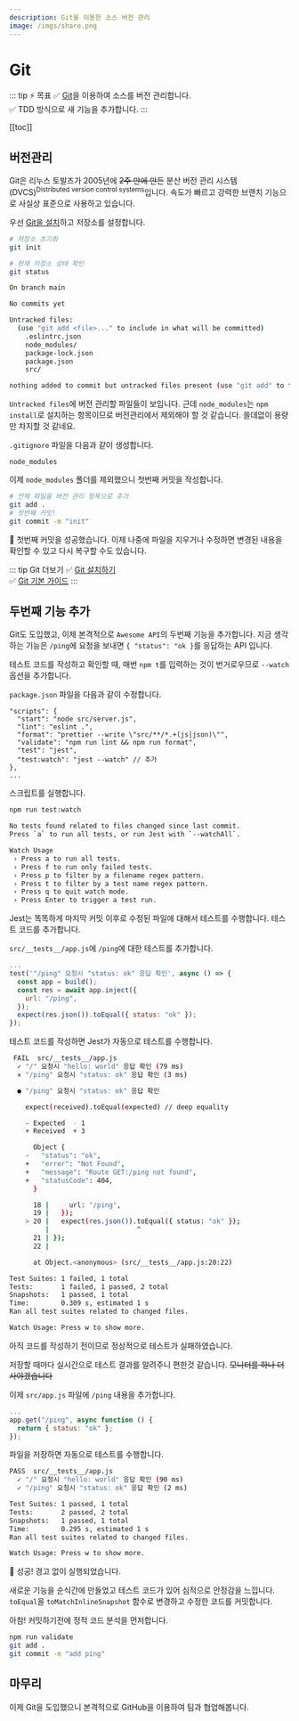 ```yaml
---
description: Git을 이용한 소스 버전 관리
image: /imgs/share.png
---
```


# Git

::: tip ⚡️ 목표
✅ [Git](https://git-scm.org/)을 이용하여 소스를 버전 관리합니다.  
✅ TDD 방식으로 새 기능을 추가합니다.
:::

[[toc]]

## 버전관리

<Chat-KakaoRoom>
  <Chat-KakaoMsg avatar="senior" user="촋 CTO" msg="지난번에 파일을 압축해서 보내주셨는데, 혹시 GitHub 저장소에 초대해 주실 수 있나요?" isMe="false" />
  <Chat-KakaoMsg msg="아.. 저희가 아직 Git을 안쓰고 소스를 이메일로 공유하고 있어서요.. ㅠㅠ" isMe="true" />
  <Chat-KakaoMsg msg="매일매일 하루에 한번씩 압축해서 보관해요! ㅎㅎ" isMe="true" />
  <Chat-KakaoMsg avatar="senior" user="촋 CTO" msg="읔.. 그럼 이번에 본격적으로 Git을 도입해볼까요??" isMe="false" />
  <Chat-KakaoMsg msg="Git을 사용하면 타임머신처럼 이전 상태로 쉽게 돌아갈 수 있고 협업도 더 간편해질거에요 ㅎㅎ" isMe="false" />
  <Chat-KakaoMsg msg="오.. 좋습니다!" isMe="true" />
</Chat-KakaoRoom>

Git은 리누스 토발즈가 2005년에 ~~2주 만에 만든~~ 분산 버전 관리 시스템(DVCS)<sup>Distributed version control systems</sup>입니다. 속도가 빠르고 강력한 브랜치 기능으로 사실상 표준으로 사용하고 있습니다.

우선 [Git을 설치](https://subicura.com/git/prepare/git-setup.html)하고 저장소를 설정합니다.

```sh
# 저장소 초기화
git init

# 현재 저장소 상태 확인
git status
```

```sh
On branch main

No commits yet

Untracked files:
  (use "git add <file>..." to include in what will be committed)
	.eslintrc.json
	node_modules/
	package-lock.json
	package.json
	src/

nothing added to commit but untracked files present (use "git add" to track)
```

`Untracked files`에 버전 관리할 파일들이 보입니다. 근데 `node_modules`는 `npm install`로 설치하는 항목이므로 버전관리에서 제외해야 할 것 같습니다. 쓸데없이 용량만 차지할 것 같네요.

`.gitignore` 파일을 다음과 같이 생성합니다.

```
node_modules
```

이제 `node_modules` 폴더를 제외했으니 첫번째 커밋을 작성합니다.

```sh
# 전체 파일을 버전 관리 항목으로 추가
git add .
# 첫번째 커밋!
git commit -m "init"
```

🎉 첫번째 커밋을 성공했습니다. 이제 나중에 파일을 지우거나 수정하면 변경된 내용을 확인할 수 있고 다시 복구할 수도 있습니다.

::: tip Git 더보기
✅ [Git 설치하기](https://subicura.com/git/prepare/)  
✅ [Git 기본 가이드](https://subicura.com/git/guide/#git%E1%84%8B%E1%85%B4-%E1%84%90%E1%85%B3%E1%86%A8%E1%84%8C%E1%85%B5%E1%86%BC)
:::

## 두번째 기능 추가

Git도 도입했고, 이제 본격적으로 `Awesome API`의 두번째 기능을 추가합니다. 지금 생각하는 기능은 `/ping`에 요청을 보내면 `{ "status": "ok }`를 응답하는 API 입니다.

<Chat-KakaoRoom>
  <Chat-KakaoMsg msg="Git 첫번째 Commit 성공했어요!" isMe="true" />
  <Chat-KakaoMsg avatar="senior" user="촋 CTO" msg="오.. 축하합니다!" isMe="false" />
  <Chat-KakaoMsg msg="이번에 새로운 기능을 추가하고 있는데.. 혹시 TDD 방식으로 만들어 볼 수 있을까요?" isMe="true" />
  <Chat-KakaoMsg avatar="senior" user="촋 CTO" msg="테스트 코드가 마음에 드셨나 보네요 ㅎㅎ" isMe="false" />
  <Chat-KakaoMsg msg="그럼 본격적으로 테스트 코드를 더 작성해볼까요??" isMe="false" />
  <Chat-KakaoMsg msg="네네 ㅎㅎ" isMe="true" />
</Chat-KakaoRoom>

테스트 코드를 작성하고 확인할 때, 매번 `npm t`를 입력하는 것이 번거로우므로 `--watch` 옵션을 추가합니다.

`package.json` 파일을 다음과 같이 수정합니다.

```json{7}
"scripts": {
  "start": "node src/server.js",
  "lint": "eslint .",
  "format": "prettier --write \"src/**/*.+(js|json)\"",
  "validate": "npm run lint && npm run format",
  "test": "jest",
  "test:watch": "jest --watch" // 추가
},
...
```

스크립트를 실행합니다.

```sh
npm run test:watch
```

```sh
No tests found related to files changed since last commit.
Press `a` to run all tests, or run Jest with `--watchAll`.

Watch Usage
 › Press a to run all tests.
 › Press f to run only failed tests.
 › Press p to filter by a filename regex pattern.
 › Press t to filter by a test name regex pattern.
 › Press q to quit watch mode.
 › Press Enter to trigger a test run.
```

Jest는 똑똑하게 마지막 커밋 이후로 수정된 파일에 대해서 테스트를 수행합니다. 테스트 코드를 추가합니다.

`src/__tests__/app.js`에 `/ping`에 대한 테스트를 추가합니다.

```js
...
test('"/ping" 요청시 "status: ok" 응답 확인', async () => {
  const app = build();
  const res = await app.inject({
    url: "/ping",
  });
  expect(res.json()).toEqual({ status: "ok" });
});
```

테스트 코드를 작성하면 Jest가 자동으로 테스트를 수행합니다.

```sh
 FAIL  src/__tests__/app.js
  ✓ "/" 요청시 "hello: world" 응답 확인 (79 ms)
  ✕ "/ping" 요청시 "status: ok" 응답 확인 (3 ms)

  ● "/ping" 요청시 "status: ok" 응답 확인

    expect(received).toEqual(expected) // deep equality

    - Expected  - 1
    + Received  + 3

      Object {
    -   "status": "ok",
    +   "error": "Not Found",
    +   "message": "Route GET:/ping not found",
    +   "statusCode": 404,
      }

      18 |     url: "/ping",
      19 |   });
    > 20 |   expect(res.json()).toEqual({ status: "ok" });
         |                      ^
      21 | });
      22 |

      at Object.<anonymous> (src/__tests__/app.js:20:22)

Test Suites: 1 failed, 1 total
Tests:       1 failed, 1 passed, 2 total
Snapshots:   1 passed, 1 total
Time:        0.309 s, estimated 1 s
Ran all test suites related to changed files.

Watch Usage: Press w to show more.
```

아직 코드를 작성하기 전이므로 정상적으로 테스트가 실패하였습니다.

저장할 때마다 실시간으로 테스트 결과를 알려주니 편한것 같습니다. ~~모니터를 하나 더 사야겠습니다~~

이제 `src/app.js` 파일에 `/ping` 내용을 추가합니다.

```js
...
app.get("/ping", async function () {
  return { status: "ok" };
});
```

파일을 저장하면 자동으로 테스트를 수행합니다.

```sh
PASS  src/__tests__/app.js
  ✓ "/" 요청시 "hello: world" 응답 확인 (90 ms)
  ✓ "/ping" 요청시 "status: ok" 응답 확인 (2 ms)

Test Suites: 1 passed, 1 total
Tests:       2 passed, 2 total
Snapshots:   1 passed, 1 total
Time:        0.295 s, estimated 1 s
Ran all test suites related to changed files.

Watch Usage: Press w to show more.
```

🎉 성공! 경고 없이 실행되었습니다.

새로운 기능을 순식간에 만들었고 테스트 코드가 있어 심적으로 안정감을 느낍니다. `toEqual`을 `toMatchInlineSnapshot` 함수로 변경하고 수정한 코드를 커밋합니다.

아참! 커밋하기전에 정적 코드 분석을 먼저합니다.

```sh
npm run validate
git add .
git commit -m "add ping"
```

## 마무리

이제 Git을 도입했으니 본격적으로 GitHub을 이용하여 팀과 협업해봅니다.
